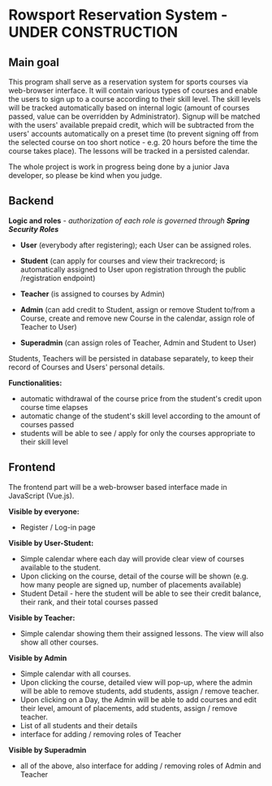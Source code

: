 # Rowsport Reservation System - UNDER CONSTRUCTION
## Main goal

This program shall serve as a reservation system for sports courses via web-browser interface. It will contain various types of courses and enable the users to sign up to a course according to their skill level. The skill levels will be tracked automatically based on internal logic (amount of courses passed, value can be overridden by Administrator). Signup will be matched with the users' available prepaid credit, which will be subtracted from the users' accounts automatically on a preset time (to prevent signing off from the selected course on too short notice - e.g. 20 hours before the time the course takes place). The lessons will be tracked in a persisted calendar.

The whole project is work in progress being done by a junior Java developer, so please be kind when you judge.

## Backend 

**Logic and roles** - *authorization of each role is governed through **Spring Security Roles***

- **User** (everybody after registering); each User can be assigned roles.

- **Student** (can apply for courses and view their trackrecord; is automatically assigned to User upon registration through the public /registration endpoint)
- **Teacher** (is assigned to courses by Admin)
- **Admin** (can add credit to Student, assign or remove Student to/from a Course, create and remove new Course in the calendar, assign role of Teacher to User)
- **Superadmin** (can assign roles of Teacher, Admin and Student to User)

Students, Teachers will be persisted in database separately, to keep their record of Courses and Users' personal details.

**Functionalities:**

- automatic withdrawal of the course price from the student's credit upon course time elapses
- automatic change of the student's skill level according to the amount of courses passed
- students will be able to see / apply for only the courses appropriate to their skill level

## Frontend

The frontend part will be a web-browser based interface made in JavaScript (Vue.js).

**Visible by everyone:**
- Register / Log-in page

**Visible by User-Student:**
- Simple calendar where each day will provide clear view of courses available to the student.
- Upon clicking on the course, detail of the course will be shown (e.g. how many people are signed up, number of placements available)
- Student Detail - here the student will be able to see their credit balance, their rank, and their total courses passed

**Visible by Teacher:**
- Simple calendar showing them their assigned lessons. The view will also show all other courses.

**Visible by Admin**
- Simple calendar with all courses.
- Upon clicking the course, detailed view will pop-up, where the admin will be able to remove students, add students, assign / remove teacher.
- Upon clicking on a Day, the Admin will be able to add courses and edit their level, amount of placements, add students, assign / remove teacher.
- List of all students and their details
- interface for adding / removing roles of Teacher

**Visible by Superadmin**
- all of the above, also interface for adding / removing roles of Admin and Teacher


